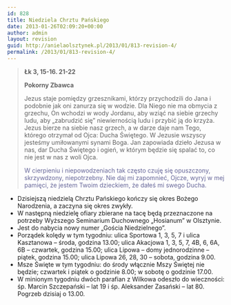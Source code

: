 ```yaml
---
id: 828
title: Niedziela Chrztu Pańskiego
date: 2013-01-26T02:09:20+00:00
author: admin
layout: revision
guid: http://anielaolsztynek.pl/2013/01/813-revision-4/
permalink: /2013/01/813-revision-4/
---
```

> **Łk 3, 15-16. 21-22**
> 
> **Pokorny Zbawca**
> 
> Jezus staje pomiędzy grzesznikami, którzy przychodzili do Jana i podobnie jak oni zanurza się w wodzie. Dla Niego nie ma obmycia z grzechu, On wchodzi w wody Jordanu, aby wziąć na siebie grzechy ludu, aby &#8222;zabrudzić się&#8221; niewiernością ludu i przybić ją do krzyża. Jezus bierze na siebie nasz grzech, a w darze daje nam Tego, którego otrzymał od Ojca: Ducha Świętego. W Jezusie wszyscy jesteśmy umiłowanymi synami Boga. Jan zapowiada dzieło Jezusa w nas, dar Ducha Świętego i ogień, w którym będzie się spalać to, co nie jest w nas z woli Ojca.
> 
> <span style="color: #666699;">W cierpieniu i niepowodzeniach tak często czuję się opuszczony, skrzywdzony, niepotrzebny. Nie daj mi zapomnieć, Ojcze, wyryj w mej pamięci, że jestem Twoim dzieckiem, że dałeś mi swego Ducha.</span>

  * Dzisiejszą niedzielą Chrztu Pańskiego kończy się okres Bożego Narodzenia, a zaczyna się okres zwykły.
  * W następną niedzielę ofiary zbierane na tacę będą przeznaczone na potrzeby Wyższego Seminarium Duchownego &#8222;Hosianum&#8221; w Olsztynie.
  * Jest do nabycia nowy numer &#8222;Gościa Niedzielnego&#8221;.
  * Porządek kolędy w tym tygodniu: ulica Sportowa 1, 3, 5, 7 i ulica Kasztanowa &#8211; środa, godzina 13.00; ulica Akacjowa 1, 3, 5, 7, 4B, 6, 6A, 6B &#8211; czwartek, godzina 15.00; ulica Lipowa &#8211; domy jednorodzinne &#8211; piątek, godzina 15.00; ulica Lipowa 26, 28, 30 &#8211; sobota, godzina 9.00.
  * Msze Święte w tym tygodniu: do środy włącznie Mszy Świętej nie będzie; czwartek i piątek o godzinie 8.00; w sobotę o godzinie 17.00.
  * W minionym tygodniu dwóch parafian z Wilkowa odeszło do wieczności: śp. Marcin Szczepański &#8211; lat 19 i śp. Aleksander Zasański &#8211; lat 80. Pogrzeb dzisiaj o 13.00.